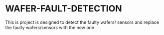 # WAFER-FAULT-DETECTION
This is project is designed to detect the faulty wafers/ sensors and replace the faulty wafers/sensors with the new one.
